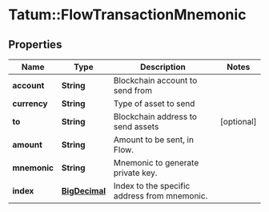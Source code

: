 # Tatum::FlowTransactionMnemonic

## Properties
Name | Type | Description | Notes
------------ | ------------- | ------------- | -------------
**account** | **String** | Blockchain account to send from | 
**currency** | **String** | Type of asset to send | 
**to** | **String** | Blockchain address to send assets | [optional] 
**amount** | **String** | Amount to be sent, in Flow. | 
**mnemonic** | **String** | Mnemonic to generate private key. | 
**index** | [**BigDecimal**](BigDecimal.md) | Index to the specific address from mnemonic. | 

